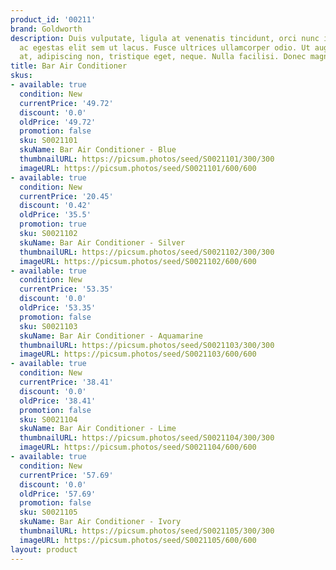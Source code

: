 ```yaml
---
product_id: '00211'
brand: Goldworth
description: Duis vulputate, ligula at venenatis tincidunt, orci nunc interdum leo,
  ac egestas elit sem ut lacus. Fusce ultrices ullamcorper odio. Ut augue nulla, interdum
  at, adipiscing non, tristique eget, neque. Nulla facilisi. Donec magna.
title: Bar Air Conditioner
skus:
- available: true
  condition: New
  currentPrice: '49.72'
  discount: '0.0'
  oldPrice: '49.72'
  promotion: false
  sku: S0021101
  skuName: Bar Air Conditioner - Blue
  thumbnailURL: https://picsum.photos/seed/S0021101/300/300
  imageURL: https://picsum.photos/seed/S0021101/600/600
- available: true
  condition: New
  currentPrice: '20.45'
  discount: '0.42'
  oldPrice: '35.5'
  promotion: true
  sku: S0021102
  skuName: Bar Air Conditioner - Silver
  thumbnailURL: https://picsum.photos/seed/S0021102/300/300
  imageURL: https://picsum.photos/seed/S0021102/600/600
- available: true
  condition: New
  currentPrice: '53.35'
  discount: '0.0'
  oldPrice: '53.35'
  promotion: false
  sku: S0021103
  skuName: Bar Air Conditioner - Aquamarine
  thumbnailURL: https://picsum.photos/seed/S0021103/300/300
  imageURL: https://picsum.photos/seed/S0021103/600/600
- available: true
  condition: New
  currentPrice: '38.41'
  discount: '0.0'
  oldPrice: '38.41'
  promotion: false
  sku: S0021104
  skuName: Bar Air Conditioner - Lime
  thumbnailURL: https://picsum.photos/seed/S0021104/300/300
  imageURL: https://picsum.photos/seed/S0021104/600/600
- available: true
  condition: New
  currentPrice: '57.69'
  discount: '0.0'
  oldPrice: '57.69'
  promotion: false
  sku: S0021105
  skuName: Bar Air Conditioner - Ivory
  thumbnailURL: https://picsum.photos/seed/S0021105/300/300
  imageURL: https://picsum.photos/seed/S0021105/600/600
layout: product
---
```

